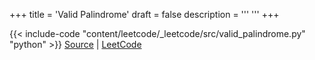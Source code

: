 +++
title = 'Valid Palindrome'
draft = false
description =  '''
'''
+++

{{< include-code "content/leetcode/_leetcode/src/valid_palindrome.py" "python" >}}
[Source](https://github.com/grind-rip/leetcode/blob/master/src/valid_palindrome.py) | [LeetCode](https://leetcode.com/problems/valid-palindrome)
